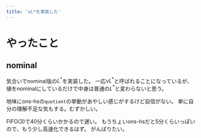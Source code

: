 ```yaml
---
title: 'νL*を実装した'
---
```


# やったこと

## nominal

気合いでnominal版の$L^\ast$を実装した。
一応$\nu L^\ast$と呼ばれることになっているが、値をnominalにしているだけで中身は普通の$L^\ast$と変わらないと思う。

地味にons-hsの`quotient`の挙動があやしい感じがするけど自信がない。
単に自分の理解不足な気もする。むずかしい。

FIFO(3)で40分くらいかかるので遅い。
もうちょいons-hsだと5分くらいっぽいので、もう少し高速化できるはず。
がんばりたい。

